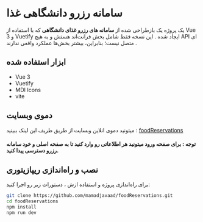 # سامانه رزرو دانشگاهی غذا

یک پروژه یک بازطراحی شده از **سامانه های رزرو غذای دانشگاهی** که با استفاده از Vue 3 و Vuetify ایجاد شده . این نسخه فقط شامل بخش فرانت‌اند هستش و به هیچ API ای متصل نیست؛ بنابراین، بیشتر بخش‌ها عملکرد واقعی ندارند .


 
## ابزار استفاده شده
- Vue 3
- Vuetify
- MDI Icons
-  vite
## دموی وبسایت
میتونید دموی انلاین وبسایت از طریق طریف این لینک ببینید : 
[foodReservations](https://mamadjavaad.github.io/foodReservations/)
#### توجه : برای صفحه ورود میتونید هر اطلاعاتی رو وارد کنید تا به صفحه اصلی و خود سامانه رزرو دسترسی پیدا کنید.

## نصب و راه‌اندازی ریپازیتوری

برای راه‌اندازی پروژه و استفاده ازش ، دستورات زیر رو اجرا کنید:

```bash
git clone https://github.com/mamadjavaad/foodReservations.git
cd foodReservations
npm install
npm run dev
```

